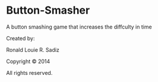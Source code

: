 # Button-Smasher
A button smashing game that increases the diffculty in time

Created by:

Ronald Louie R. Sadiz

Copyright © 2014

All rights reserved.
